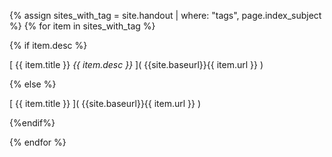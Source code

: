 {% assign sites_with_tag = site.handout | where: "tags", page.index_subject %} 
{% for item in sites_with_tag %}

{% if item.desc %}

  [ {{ item.title }} _{{ item.desc }}_ ]( {{site.baseurl}}{{ item.url }} )
  
{% else %}

  [ {{ item.title }} ]( {{site.baseurl}}{{ item.url }} )
  
{%endif%}
  
{% endfor %}
